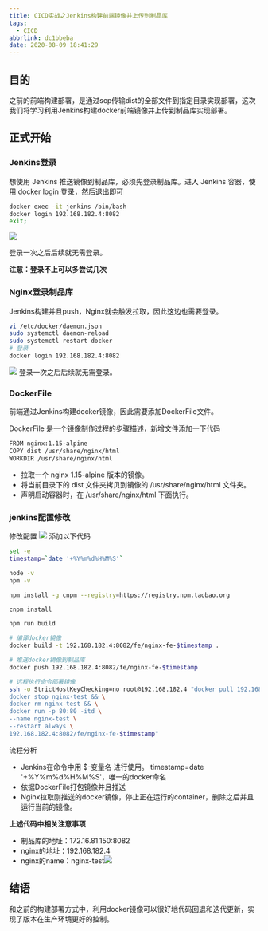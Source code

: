 ```yaml
---
title: CICD实战之Jenkins构建前端镜像并上传到制品库
tags:
  - CICD
abbrlink: dc1bbeba
date: 2020-08-09 18:41:29
---
```

## 目的
之前的前端构建部署，是通过scp传输dist的全部文件到指定目录实现部署，这次我们将学习利用Jenkins构建docker前端镜像并上传到制品库实现部署。

<!-- more -->

## 正式开始
### Jenkins登录
想使用 Jenkins 推送镜像到制品库，必须先登录制品库。进入 Jenkins 容器，使用 docker login 登录，然后退出即可
```bash
docker exec -it jenkins /bin/bash
docker login 192.168.182.4:8082
exit;
```
![](https://cdn.jsdelivr.net/gh/kitety/blog_img/img/20200923180106.png)

登录一次之后后续就无需登录。

**注意：登录不上可以多尝试几次**
### Nginx登录制品库
Jenkins构建并且push，Nginx就会触发拉取，因此这边也需要登录。
```bash
vi /etc/docker/daemon.json
sudo systemctl daemon-reload
sudo systemctl restart docker
# 登录
docker login 192.168.182.4:8082
```

![](https://cdn.jsdelivr.net/gh/kitety/blog_img/img/20200923180119.png)
登录一次之后后续就无需登录。

### DockerFile 
前端通过Jenkins构建docker镜像，因此需要添加DockerFile文件。

DockerFile 是一个镜像制作过程的步骤描述，新增文件添加一下代码
```bash
FROM nginx:1.15-alpine
COPY dist /usr/share/nginx/html
WORKDIR /usr/share/nginx/html
```
- 拉取一个 nginx 1.15-alpine 版本的镜像。
- 将当前目录下的 dist 文件夹拷贝到镜像的 /usr/share/nginx/html 文件夹。
- 声明启动容器时，在 /usr/share/nginx/html 下面执行。

### jenkins配置修改
修改配置
![](https://cdn.jsdelivr.net/gh/kitety/blog_img/img/20200923180130.png)
添加以下代码
```bash
set -e
timestamp=`date '+%Y%m%d%H%M%S'`

node -v
npm -v

npm install -g cnpm --registry=https://registry.npm.taobao.org

cnpm install

npm run build

# 编译docker镜像
docker build -t 192.168.182.4:8082/fe/nginx-fe-$timestamp .

# 推送docker镜像到制品库
docker push 192.168.182.4:8082/fe/nginx-fe-$timestamp

# 远程执行命令部署镜像
ssh -o StrictHostKeyChecking=no root@192.168.182.4 "docker pull 192.168.182.4:8082/fe/nginx-fe-$timestamp && \
docker stop nginx-test && \
docker rm nginx-test && \
docker run -p 80:80 -itd \
--name nginx-test \
--restart always \
192.168.182.4:8082/fe/nginx-fe-$timestamp"
```
流程分析
- Jenkins在命令中用 $-变量名 进行使用。 timestamp=date '+%Y%m%d%H%M%S'，唯一的docker命名
- 依据DockerFile打包镜像并且推送
- Nginx拉取刚推送的docker镜像，停止正在运行的container，删除之后并且运行当前的镜像。

**上述代码中相关注意事项**

- 制品库的地址：172.16.81.150:8082
- nginx的地址：192.168.182.4
- nginx的name：nginx-test![](https://cdn.jsdelivr.net/gh/kitety/blog_img/img/20200923180145.png)
  
## 结语
和之前的构建部署方式中，利用docker镜像可以很好地代码回退和迭代更新，实现了版本在生产环境更好的控制。
